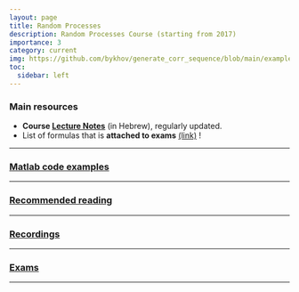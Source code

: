 ```yaml
---
layout: page
title: Random Processes
description: Random Processes Course (starting from 2017)
importance: 3
category: current
img: https://github.com/bykhov/generate_corr_sequence/blob/main/examples/default_samples.png?raw=true
toc:
  sidebar: left
---
```


### Main resources
* **Course [Lecture Notes](/rp/RP_Book.pdf)** (in Hebrew), regularly updated.
* List of formulas that is **attached to exams** [(link)](formulas_rp.pdf) !

---

### [Matlab code examples](/suppl/rp/code/)

---

### [Recommended reading](/suppl/rp/books/)

---

### [Recordings](/suppl/rp/recordings/)

---

### [Exams](/suppl/rp/exams/)

---
